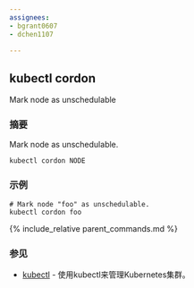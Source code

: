 ```yaml
---
assignees:
- bgrant0607
- dchen1107

---
```


## kubectl cordon

Mark node as unschedulable

### 摘要


Mark node as unschedulable.


```
kubectl cordon NODE
```

### 示例

```
# Mark node "foo" as unschedulable.
kubectl cordon foo

```

{% include_relative parent_commands.md %}

### 参见

* [kubectl](/docs/user-guide/kubectl/kubectl/)	 - 使用kubectl来管理Kubernetes集群。


